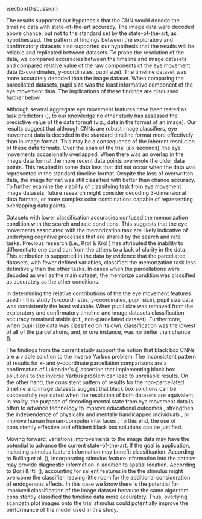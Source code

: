 \section{Discussion}

The results supported our hypothesis that the CNN would decode the timeline data with state-of-the-art accuracy. The image data were decoded above chance, but not to the standard set by the state-of-the-art, as hypothesized. The pattern of findings between the exploratory and confirmatory datasets also supported our hypothesis that the results will be reliable and replicated between datasets. To probe<!-- word? --> the resolution of the data, we compared accuracies between the timeline and image datasets and compared relative value of the raw components of the eye movement data (x-coordinates, y-coordinates, pupil size). The timeline dataset was more accurately decoded than the image dataset. When comparing the parcellated datasets, pupil size was the least informative component of the eye movement data. The implications of these findings are discussed further below.

Although several aggregate eye movement features have been tested as task predictors (<!-- REFERENCES -->), to our knowledge no other study has assessed the predictive value of the data format (viz., data in the format of an image). Our results suggest that although CNNs are robust image classifiers, eye movement data is decoded in the standard timeline format more effectively than in image format. This may be a consequence of the inherent resolution of these data formats. Over the span of the trial (six seconds), the eye movements occasionally overlapped. When there was an overlap in the image data format the more recent data points overwrote the older data points. This resulted in some data loss that did not occur when the data was represented in the standard timeline format. Despite the loss of overwritten data, the image format was still classified with better than chance accuracy. To further examine the viability of classifying task from eye movement image datasets, future research might consider decoding 3-dimensional data formats, or more complex color combinations capable of representing overlapping data points. <!-- shorter data timelines may also be an option. May have less differences (less differentiable?) -->

Datasets with lower classification accuracies confused the memorization condition with the search and rate conditions. This suggests that the eye movements associated with the memorization task are likely indicative of underlying cognitive processes that are shared by the search and rate <!-- NOTE: check the rest of the paper to make sure that am consistently referring to this task as 'rate' --> tasks. Previous research (i.e., Krol & Krol <!-- year -->) has attributed the inability to differentiate one condition from the others to a lack of clarity in the data. This attribution is supported in the data by evidence that the parcellated datasets, with fewer defined variables<!-- lower resolution data -->, classified the memorization task less definitively than the other tasks. In cases when the parcellations were decoded as well as the main dataset, the memorize condition was classified as accurately as the other conditions<!-- the last two sentences could probably be clarified... didn't actually run these analyses because pulling out the data is complicated, and this would mean adding A LOT more comparisons -->.

In determining the relative contributions of the the eye movement features used in this study (x-coordinates, y-coordinates, pupil size), pupil size data was consistently the least valuable<!-- wording?.. effective? -->. When pupil size was removed from the exploratory and confirmatory timeline and image datasets classification accuracy remained stable (c.f., non-parcellated dataset). Furthermore, when pupil size data was classified on its own, classification was the lowest of all of the parcellations, and, in one instance, was no better than chance (<!-- which ones were no better than chance, indicate here -->).

The findings from the current study support the notion that black box CNNs are a viable solution to the inverse Yarbus problem. The inconsistent pattern of results for x- and y-coordinate parcellation comparisons are a confirmation of Lukander's (<!-- year -->) assertion that implementing black box solutions to the inverse Yarbus problem can lead to unreliable results. On the other hand, the consistent pattern of results for the non-parcellated timeline and image datasets suggest that black box solutions can be successfully replicated when the resolution of both datasets are equivalent. In reality, the purpose of decoding mental state from eye movement data is often to advance technology to improve educational outcomes <!--(ref)-->, strengthen the independence of physically and mentally handicapped individuals <!--(ref)-->, or improve human human-computer interfaces <!--(ref)-->. To this end, the use of consistently effective and efficient black box solutions can be justified.

Moving forward, variations improvements to the image data may have the potential to advance the current state-of-the-art. If the goal is application, including stimulus feature information may benefit<!-- is this different from exogenously oriented information? is this true Yarbus (as argued in the intro)? --> classification. According to Bulling et al. (<!-- year -->), incorporating stimulus feature information into the dataset may provide diagnostic information in addition to <!--beyond--> spatial<!-- spatiotemporal? --> location. According to Borji & Itti (<!-- year -->), accounting for salient features in the the stimulus might overcome the classifier, leaving little room for the additional consideration of endogenous effects. In this case we know there is the potential for improved classification of the image dataset because the same algorithm consistently classified the timeline data more accurately. Thus<!--word-->, overlying scanpath plot images onto the trial stimulus could potentially improve the performance of the model used in this study.
